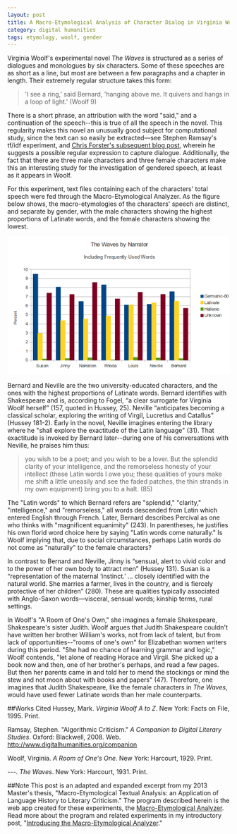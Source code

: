 ```yaml
---
layout: post
title: A Macro-Etymological Analysis of Character Dialog in Virginia Woolf's The Waves
category: digital humanities
tags: etymology, woolf, gender
---
```


Virginia Woolf's experimental novel _The Waves_ is structured as a series of dialogues and monologues by six characters. Some of these speeches are as short as a line, but most are between a few paragraphs and a chapter in length. Their extremely regular structure takes this form:

>'I see a ring,' said Bernard, 'hanging above me. It quivers and hangs in a loop of light.' (Woolf 9)  

There is a short phrase, an attribution with the word "said," and a continuation of the speech--this is true of all the speech in the novel. This regularity makes this novel an unusually good subject for computational study, since the text can so easily be extracted—see Stephen Ramsay's tf/idf experiment, and [Chris Forster's subsequent blog post](http://cforster.com/2013/02/reading-the-waves-with-stephen-ramsay/), wherein he suggests a possible regular expression to capture dialogue. Additionally, the fact that there are three male characters and three female characters make this an interesting study for the investigation of gendered speech, at least as it appears in Woolf.  

For this experiment, text files containing each of the characters' total speech were fed through the Macro-Etymological Analyzer. As the figure below shows, the macro-etymologies of the characters' speech are distinct, and separate by gender, with the male characters showing the highest proportions of Latinate words, and the female characters showing the lowest.

![The Waves by Narrator](/images/macro-etym/waves-with-screen.png)

Bernard and Neville are the two university-educated characters, and the ones with the highest proportions of Latinate words. Bernard identifies with Shakespeare and is, according to Fogel, “a clear surrogate for Virginia Woolf herself” (157, quoted in Hussey, 25). Neville “anticipates becoming a classical scholar, exploring the writing of Virgil, Lucretius and Catallus" (Hussey 181-2). Early in the novel, Neville imagines entering the library where he "shall explore the exactitude of the Latin language" (31).  That exactitude is invoked by Bernard later--during one of his conversations with Neville, he praises him thus:   

>you wish to be a poet; and you wish to be a lover. But the splendid clarity of your intelligence, and the remorseless honesty of your intellect (these Latin words I owe you; these qualities of yours make me shift a little uneasily and see the faded patches, the thin strands in my own equipment) bring you to a halt. (85)

The "Latin words" to which Bernard refers are "splendid," "clarity," "intelligence," and "remorseless," all words descended from Latin which entered English through French. Later, Bernard describes Percival as one who thinks with "magnificent equanimity" (243). In parentheses, he justifies his own florid word choice here by saying "Latin words come naturally." Is Woolf implying that, due to social circumstances, perhaps Latin words do not come as "naturally" to the female characters?

In contrast to Bernard and Neville, Jinny is “sensual, alert to vivid color and to the power of her own body to attract men” (Hussey 131). Susan is a “representation of the maternal ‘instinct.’ ... closely identified with the natural world. She marries a farmer, lives in the country, and is fiercely protective of her children” (280). These are qualities typically associated with Anglo-Saxon words—visceral, sensual words; kinship terms, rural settings.  

In Woolf's "A Room of One's Own," she imagines a female Shakespeare, Shakespeare's sister Judith. Woolf argues that Judith Shakespeare couldn't have written her brother William's works, not from lack of talent, but from lack of opportunities--"rooms of one's own" for Elizabethan women writers during this period. "She had no chance of learning grammar and logic," Woolf contends, "let alone of reading Horace and Virgil. She picked up a book now and then, one of her brother's perhaps, and read a few pages. But then her parents came in and told her to mend the stockings or mind the stew and not moon about with books and papers" (47). Therefore, one imagines that Judith Shakespeare, like the female characters in _The Waves_, would have used fewer Latinate words than her male counterparts.

##Works Cited
Hussey, Mark. _Virginia Woolf A to Z_. New York: Facts on File, 1995. Print.

Ramsay, Stephen. "Algorithmic Criticism." _A Companion to Digital Literary Studies_. Oxford: Blackwell, 2008. Web. http://www.digitalhumanities.org/companion

Woolf, Virginia. _A Room of One's One_. New York: Harcourt, 1929. Print.

---.  _The Waves_. New York: Harcourt, 1931. Print.

##Note
This post is an adapted and expanded excerpt from my 2013 Master's thesis, "Macro-Etymological Textual Analysis: an Application of Language History to Literary Criticism." The program described herein is the web app created for these experiments, the [Macro-Etymological Analyzer](http://jonreeve.com/etym). Read more about the program and related experiments in my introductory post, "[Introducing the Macro-Etymological Analyzer](/2013/11/introducing-the-macro-etymological-analyzer/)."   
